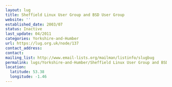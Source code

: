 ```yaml
---
layout: lug
title: Sheffield Linux User Group and BSD User Group
website: ''
established_date: 2003/07
status: Inactive
last_update: 04/2011
categories: Yorkshire-and-Humber
url: https://lug.org.uk/node/137
contact_address:
contact: 
mailing_list: http://www.email-lists.org/mailman/listinfo/slugbug
permalink: lugs/Yorkshire-and-Humber/Sheffield Linux User Group and BSD User Group/
location:
  latitude: 53.38
  longitude: -1.46
---
```

